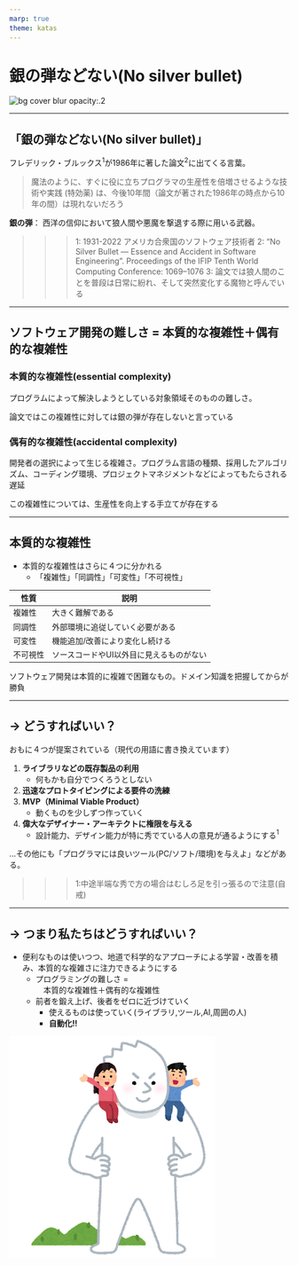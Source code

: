 ```yaml
---
marp: true
theme: katas
---
```

<!-- 
size: 16:9
paginate: true
-->
<!-- header: 勉強会#-->

# 銀の弾などない(No silver bullet)

![bg cover blur opacity:.2](https://3.bp.blogspot.com/-1TdKzs2PvX8/WQvvDPSOQgI/AAAAAAABEEI/bglWMgfxqnkM1Gvx2O7NbKvrj03u1F1PACLcB/s800/gin_dangan_silver_bullet.png)

---

## 「銀の弾などない(No silver bullet)」

フレデリック・ブルックス$^1$が1986年に著した論文$^2$に出てくる言葉。

> 魔法のように、すぐに役に立ちプログラマの生産性を倍増させるような技術や実践 (特効薬) は、今後10年間（論文が著された1986年の時点から10年の間）は現れないだろう

**銀の弾**： 西洋の信仰において狼人間や悪魔を撃退する際に用いる武器。

>>> 1: 1931-2022 アメリカ合衆国のソフトウェア技術者
>>> 2: “No Silver Bullet — Essence and Accident in Software Engineering”. Proceedings of the IFIP Tenth World Computing Conference: 1069–1076
>>> 3: 論文では狼人間のことを普段は日常に紛れ、そして突然変化する魔物と呼んでいる

<!-- 丸善出版から出ている『人月の神話』に論文のことが出ている。この本もこの本で面白いので読むと良いよ。

この本は「ソフトウェア工学の聖書」と呼ばれている。なぜなら、誰もがこの本を読んでいるが、誰もこの本で述べていることを実践しないからである」

と書かれているし -->

---
## ソフトウェア開発の難しさ = 本質的な複雑性＋偶有的な複雑性

### 本質的な複雑性(essential complexity)

プログラムによって解決しようとしている対象領域そのものの難しさ。

論文ではこの複雑性に対しては銀の弾が存在しないと言っている

### 偶有的な複雑性(accidental complexity)

開発者の選択によって生じる複雑さ。プログラム言語の種類、採用したアルゴリズム、コーディング環境、プロジェクトマネジメントなどによってもたらされる遅延

この複雑性については、生産性を向上する手立てが存在する

<!-- 偶有的は「突然発生した」とかではなく、副次的/付随的という意味で、それがなくても対象が成り立つものを表す -->
---

## 本質的な複雑性

<!-- 生物学者のニコ・ティンバーゲンが提唱する「４つのなぜ」と同様に、複雑性も４つに分かれる -->

* 本質的な複雑性はさらに４つに分かれる
    * 「複雑性」「同調性」「可変性」「不可視性」

|性質|説明|
|---|---|
|複雑性|大きく難解である
|同調性|外部環境に追従していく必要がある
|可変性|機能追加/改善により変化し続ける
|不可視性|ソースコードやUI以外目に見えるものがない

ソフトウェア開発は本質的に複雑で困難なもの。ドメイン知識を把握してからが勝負

<!-- このように複雑だといってもさらに分類されるので、普段の生活でも「これは複雑だ…」と悩んでいる人がいたら、「その複雑はブルックスのいう４種の複雑性のどれ言っているのか」と話しかけるといいです。ウザがられます。 -->

---

## → どうすればいい？

おもに４つが提案されている（現代の用語に書き換えています）

1. **ライブラリなどの既存製品の利用**
    * 何もかも自分でつくろうとしない
2. **迅速なプロトタイピングによる要件の洗練**
3. **MVP（Minimal Viable Product）**
    * 動くものを少しずつ作っていく
4. **偉大なデザイナー・アーキテクトに権限を与える**
    * 設計能力、デザイン能力が特に秀でている人の意見が通るようにする$^1$

…その他にも「プログラマには良いツール(PC/ソフト/環境)を与えよ」などがある。

>>> 1:中途半端な秀で方の場合はむしろ足を引っ張るので注意(自戒)

---

## → つまり私たちはどうすればいい？

* 便利なものは使いつつ、地道で科学的なアプローチによる学習・改善を積み、本質的な複雑さに注力できるようにする
    * プログラミングの難しさ = <br>　本質的な複雑性＋偶有的な複雑性
    * 前者を鍛え上げ、後者をゼロに近づけていく
        * 使えるものは使っていく(ライブラリ,ツール,AI,周囲の人)
        * **自動化!!**

![bg 110% left:20%](assets/01-monogatari_kyojinno_katani_noru.png)
